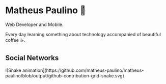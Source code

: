 # Matheus Paulino 🚀

Web Developer and Mobile.

Every day learning something about technology accompanied of beautiful coffee ☕.

## Social Networks

<div>
  ![Snake animation](https://github.com/matheus-paulino/matheus-paulino/blob/output/github-contribution-grid-snake.svg)
</div>


